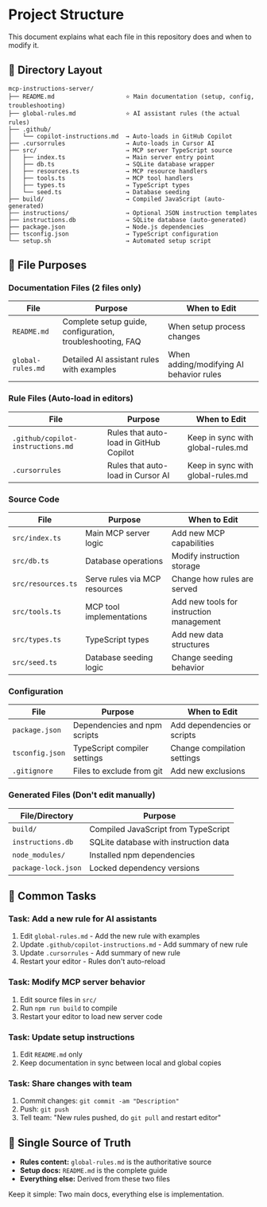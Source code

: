 # Project Structure

This document explains what each file in this repository does and when to modify it.

## 📁 Directory Layout

```
mcp-instructions-server/
├── README.md                    ⭐ Main documentation (setup, config, troubleshooting)
├── global-rules.md              ⭐ AI assistant rules (the actual rules)
├── .github/
│   └── copilot-instructions.md  → Auto-loads in GitHub Copilot
├── .cursorrules                 → Auto-loads in Cursor AI
├── src/                         → MCP server TypeScript source
│   ├── index.ts                 → Main server entry point
│   ├── db.ts                    → SQLite database wrapper
│   ├── resources.ts             → MCP resource handlers
│   ├── tools.ts                 → MCP tool handlers
│   ├── types.ts                 → TypeScript types
│   └── seed.ts                  → Database seeding
├── build/                       → Compiled JavaScript (auto-generated)
├── instructions/                → Optional JSON instruction templates
├── instructions.db              → SQLite database (auto-generated)
├── package.json                 → Node.js dependencies
├── tsconfig.json                → TypeScript configuration
└── setup.sh                     → Automated setup script
```

## 📄 File Purposes

### Documentation Files (2 files only)

| File              | Purpose                                                   | When to Edit                            |
| ----------------- | --------------------------------------------------------- | --------------------------------------- |
| `README.md`       | Complete setup guide, configuration, troubleshooting, FAQ | When setup process changes              |
| `global-rules.md` | Detailed AI assistant rules with examples                 | When adding/modifying AI behavior rules |

### Rule Files (Auto-load in editors)

| File                              | Purpose                                | When to Edit                      |
| --------------------------------- | -------------------------------------- | --------------------------------- |
| `.github/copilot-instructions.md` | Rules that auto-load in GitHub Copilot | Keep in sync with global-rules.md |
| `.cursorrules`                    | Rules that auto-load in Cursor AI      | Keep in sync with global-rules.md |

### Source Code

| File               | Purpose                       | When to Edit                             |
| ------------------ | ----------------------------- | ---------------------------------------- |
| `src/index.ts`     | Main MCP server logic         | Add new MCP capabilities                 |
| `src/db.ts`        | Database operations           | Modify instruction storage               |
| `src/resources.ts` | Serve rules via MCP resources | Change how rules are served              |
| `src/tools.ts`     | MCP tool implementations      | Add new tools for instruction management |
| `src/types.ts`     | TypeScript types              | Add new data structures                  |
| `src/seed.ts`      | Database seeding logic        | Change seeding behavior                  |

### Configuration

| File            | Purpose                      | When to Edit                |
| --------------- | ---------------------------- | --------------------------- |
| `package.json`  | Dependencies and npm scripts | Add dependencies or scripts |
| `tsconfig.json` | TypeScript compiler settings | Change compilation settings |
| `.gitignore`    | Files to exclude from git    | Add new exclusions          |

### Generated Files (Don't edit manually)

| File/Directory      | Purpose                               |
| ------------------- | ------------------------------------- |
| `build/`            | Compiled JavaScript from TypeScript   |
| `instructions.db`   | SQLite database with instruction data |
| `node_modules/`     | Installed npm dependencies            |
| `package-lock.json` | Locked dependency versions            |

## 🔄 Common Tasks

### Task: Add a new rule for AI assistants

1. Edit `global-rules.md` - Add the new rule with examples
2. Update `.github/copilot-instructions.md` - Add summary of new rule
3. Update `.cursorrules` - Add summary of new rule
4. Restart your editor - Rules don't auto-reload

### Task: Modify MCP server behavior

1. Edit source files in `src/`
2. Run `npm run build` to compile
3. Restart your editor to load new server code

### Task: Update setup instructions

1. Edit `README.md` only
2. Keep documentation in sync between local and global copies

### Task: Share changes with team

1. Commit changes: `git commit -am "Description"`
2. Push: `git push`
3. Tell team: "New rules pushed, do `git pull` and restart editor"

## 🎯 Single Source of Truth

- **Rules content:** `global-rules.md` is the authoritative source
- **Setup docs:** `README.md` is the complete guide
- **Everything else:** Derived from these two files

Keep it simple: Two main docs, everything else is implementation.